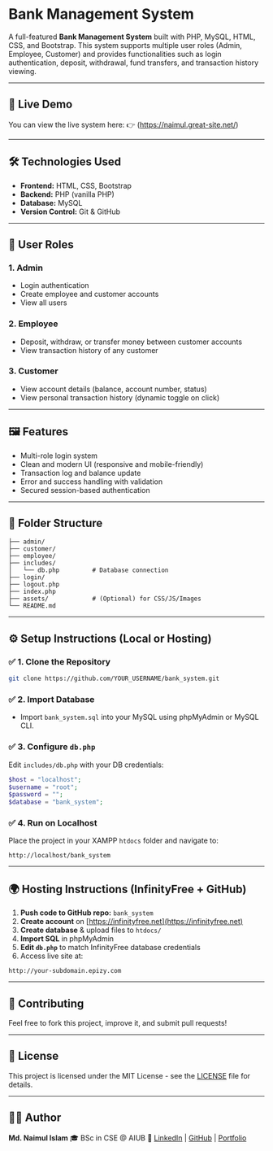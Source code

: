 # Bank Management System

A full-featured **Bank Management System** built with PHP, MySQL, HTML, CSS, and Bootstrap. This system supports multiple user roles (Admin, Employee, Customer) and provides functionalities such as login authentication, deposit, withdrawal, fund transfers, and transaction history viewing.

---

## 🚀 Live Demo

You can view the live system here:
👉 (https://naimul.great-site.net/)

---

## 🛠 Technologies Used

* **Frontend:** HTML, CSS, Bootstrap
* **Backend:** PHP (vanilla PHP)
* **Database:** MySQL
* **Version Control:** Git & GitHub

---

## 👥 User Roles

### 1. Admin

* Login authentication
* Create employee and customer accounts
* View all users

### 2. Employee

* Deposit, withdraw, or transfer money between customer accounts
* View transaction history of any customer

### 3. Customer

* View account details (balance, account number, status)
* View personal transaction history (dynamic toggle on click)

---

## 🖼 Features

* Multi-role login system
* Clean and modern UI (responsive and mobile-friendly)
* Transaction log and balance update
* Error and success handling with validation
* Secured session-based authentication

---

## 📂 Folder Structure

```
├── admin/
├── customer/
├── employee/
├── includes/
│   └── db.php         # Database connection
├── login/
├── logout.php
├── index.php
├── assets/            # (Optional) for CSS/JS/Images
└── README.md
```

---

## ⚙️ Setup Instructions (Local or Hosting)

### ✅ 1. Clone the Repository

```bash
git clone https://github.com/YOUR_USERNAME/bank_system.git
```

### ✅ 2. Import Database

* Import `bank_system.sql` into your MySQL using phpMyAdmin or MySQL CLI.

### ✅ 3. Configure `db.php`

Edit `includes/db.php` with your DB credentials:

```php
$host = "localhost";
$username = "root";
$password = "";
$database = "bank_system";
```

### ✅ 4. Run on Localhost

Place the project in your XAMPP `htdocs` folder and navigate to:

```
http://localhost/bank_system
```

---

## 🌍 Hosting Instructions (InfinityFree + GitHub)

1. **Push code to GitHub repo:** `bank_system`
2. **Create account** on [https://infinityfree.net](https://infinityfree.net)
3. **Create database** & upload files to `htdocs/`
4. **Import SQL** in phpMyAdmin
5. **Edit `db.php`** to match InfinityFree database credentials
6. Access live site at:

```
http://your-subdomain.epizy.com
```

---

## 🤝 Contributing

Feel free to fork this project, improve it, and submit pull requests!

---

## 📄 License

This project is licensed under the MIT License - see the [LICENSE](LICENSE) file for details.

---

## 👨‍💻 Author

**Md. Naimul Islam**
🎓 BSc in CSE @ AIUB
🔗 [LinkedIn](https://www.linkedin.com/in/naimul404) | [GitHub](https://github.com/mdnaimul404) | [Portfolio](https://sites.google.com/view/naimul404)
